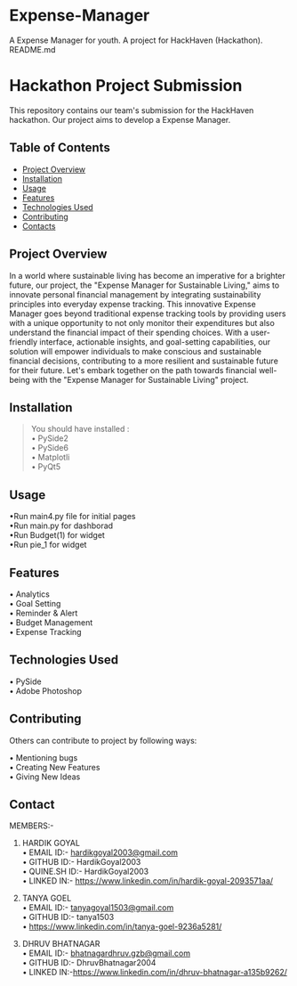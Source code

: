 # Expense-Manager
A Expense Manager for youth. A project for HackHaven (Hackathon).
README.md

# Hackathon Project Submission

This repository contains our team's submission for the HackHaven hackathon. Our project aims to develop a Expense Manager.

## Table of Contents

- [Project Overview](#project-overview)
- [Installation](#installation)
- [Usage](#usage)
- [Features](#features)
- [Technologies Used](#technologies-used)
- [Contributing](#contributing)
- [Contacts](#contacts)

## Project Overview

In a world where sustainable living has become an imperative for a brighter future, our project, the "Expense Manager for Sustainable Living," aims to innovate personal financial management by integrating sustainability principles into everyday expense tracking. 
This innovative Expense Manager goes beyond traditional expense tracking tools by providing users with a unique opportunity to not only monitor their expenditures but also understand the financial impact of their spending choices. With a user-friendly interface, actionable insights, and goal-setting capabilities, our solution will empower individuals to make conscious and sustainable financial decisions, contributing to a more resilient and sustainable future for their future.
Let's embark together on the path towards financial well-being with the "Expense Manager for Sustainable Living" project.


## Installation

>You should have installed : <br>
• PySide2<br>
• PySide6<br>
• Matplotli<br>
• PyQt5<br>

## Usage

•Run main4.py file for initial pages<br> 
•Run main.py for dashborad<br>
•Run Budget(1) for widget<br>
•Run pie_1 for widget<br>

## Features

• Analytics<br>
• Goal Setting<br>
• Reminder & Alert <br>
• Budget Management<br>
• Expense Tracking<br>

## Technologies Used

• PySide<br>
• Adobe Photoshop<br>

## Contributing

Others can contribute to project by following ways:<br>

• Mentioning bugs<br>
• Creating New Features<br>
• Giving New Ideas<br>

## Contact

MEMBERS:-<br>
1) HARDIK GOYAL<br>
• EMAIL ID:- hardikgoyal2003@gmail.com<br>
• GITHUB ID:- HardikGoyal2003<br>
• QUINE.SH ID:- HardikGoyal2003<br>
• LINKED IN:- https://www.linkedin.com/in/hardik-goyal-2093571aa/<br>

2) TANYA GOEL<br>
• EMAIL ID:- tanyagoyal1503@gmail.com<br>
• GITHUB ID:- tanya1503<br>
• https://www.linkedin.com/in/tanya-goel-9236a5281/

3) DHRUV BHATNAGAR<br>
• EMAIL ID:- bhatnagardhruv.gzb@gmail.com<br>
• GITHUB ID:- DhruvBhatnagar2004<br>
• LINKED IN:-https://www.linkedin.com/in/dhruv-bhatnagar-a135b9262/<br>
